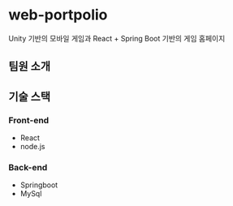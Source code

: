 # web-portpolio
Unity 기반의 모바일 게임과
React + Spring Boot 기반의 게임 홈페이지

## 팀원 소개

## 기술 스택

### Front-end
- React
- node.js
### Back-end
 - Springboot
 - MySql

